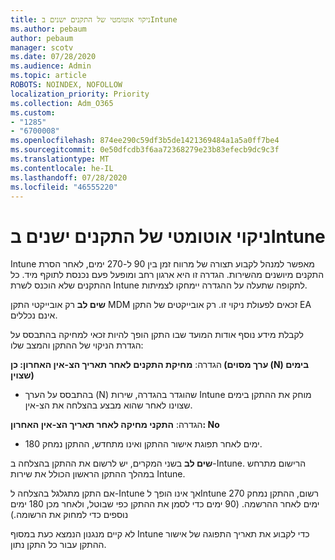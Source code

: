 ```yaml
---
title: ניקוי אוטומטי של התקנים ישנים בIntune
ms.author: pebaum
author: pebaum
manager: scotv
ms.date: 07/28/2020
ms.audience: Admin
ms.topic: article
ROBOTS: NOINDEX, NOFOLLOW
localization_priority: Priority
ms.collection: Adm_O365
ms.custom:
- "1285"
- "6700008"
ms.openlocfilehash: 874ee290c59df3b5de1421369484a1a5a0ff7be4
ms.sourcegitcommit: 0e50dfcdb3f6aa72368279e23b83efecb9dc9c3f
ms.translationtype: MT
ms.contentlocale: he-IL
ms.lasthandoff: 07/28/2020
ms.locfileid: "46555220"
---
```

# <a name="automatic-cleanup-of-stale-devices-in-intune"></a>ניקוי אוטומטי של התקנים ישנים בIntune

Intune מאפשר למנהל לקבוע תצורה של מרווח זמן בין 90 ל-270 ימים, לאחר הסרת התקנים מיושנים מהשירות. הגדרה זו היא ארגון רחב ומופעל פעם נכנסת לתוקף מיד. כל ההתקנים שלא הוכנס לשרת Intune לתקופה שתעלה על ההגדרה יימחקו לצמיתות.

**שים לב** רק אובייקטי התקן MDM זכאים לפעולת ניקוי זו. רק אובייקטים של התקן EA אינם נכללים.

לקבלת מידע נוסף אודות המועד שבו התקן הופך להיות זכאי למחיקה בהתבסס על הגדרת הניקוי של ההתקן והמצב שלו:

הגדרה: **מחיקת התקנים לאחר תאריך הצ-אין האחרון: כן (ערך מסוים (N) בימים שצוין)**

- בהתבסס על הערך (N) שהוגדר בהגדרה, שירות Intune מוחק את ההתקן בימים שצוינו לאחר שהוא מבצע בהצלחה את הצ-אין.

הגדרה: **התקני מחיקה לאחר תאריך הצ-אין האחרון: No**

- 180 ימים לאחר תפוגת אישור ההתקן ואינו מתחדש, ההתקן נמחק.

**שים לב** בשני המקרים, יש לרשום את ההתקן בהצלחה ב-Intune. הרישום מתרחש במהלך ההתקן הראשון הכולל את שירות Intune.

אם התקן מתגלגל בהצלחה ל-Intune אך אינו הופך לIntune רשום, ההתקן נמחק 270 ימים לאחר ההרשמה. (90 ימים כדי לסמן את ההתקן כפי שבוטל, ולאחר מכן 180 ימים נוספים כדי למחוק את הרשומה.)

לא קיים מנגנון הנמצא כעת במסוף Intune כדי לקבוע את תאריך התפוגה של אישור ההתקן עבור כל התקן נתון.